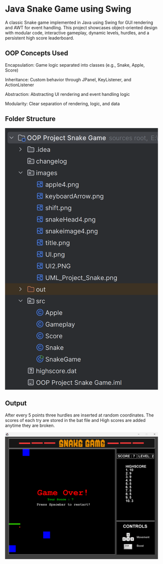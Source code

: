
# Java Snake Game using Swing
A classic Snake game implemented in Java using Swing for GUI rendering and AWT for event handling. This project showcases object-oriented design with modular code, interactive gameplay, dynamic levels, hurdles, and a persistent high score leaderboard.



##  OOP Concepts Used
Encapsulation: Game logic separated into classes (e.g., Snake, Apple, Score)

Inheritance: Custom behavior through JPanel, KeyListener, and ActionListener

Abstraction: Abstracting UI rendering and event handling logic

Modularity: Clear separation of rendering, logic, and data


## Folder Structure

![App Screenshot](assets/Screenshot1.png)

## Output
After every 5 points three hurdles are inserted at random coordinates. The scores of each try are stored in the bat file and High scores are added anytime they are broken.

![Game output](assets/Screenshot2.png)

